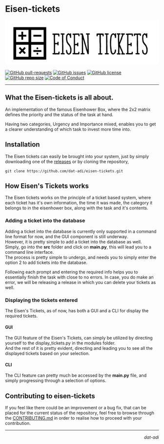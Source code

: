 # Eisen-tickets

<p align="center">
    <img src="assets/large-logo.PNG" alt="eisen-tickets logo">
</p>


[![GitHub pull-requests](https://img.shields.io/github/issues-pr/dat-adi/eisen-tickets.svg?style=for-the-badge&logo=appveyor)](https://github.com/dat-adi/eisen-tickets/pulls)
[![GitHub issues](https://img.shields.io/github/issues/dat-adi/eisen-tickets.svg?style=for-the-badge&logo=appveyor)](https://github.com/dat-adi/eisen-tickets/issues)
[![GitHub license](https://img.shields.io/github/license/dat-adi/eisen-tickets.svg?style=for-the-badge&logo=appveyor)](https://github.com/dat-adi/eisen-tickets/blob/master/LICENSE)
[![GitHub repo size](https://img.shields.io/github/repo-size/dat-adi/eisen-tickets.svg?style=for-the-badge&logo=appveyor)](https://github.com/dat-adi/eisen-tickets)
[![Code of Conduct](https://img.shields.io/badge/code%20of-conduct-ff69b4.svg?style=for-the-badge&logo=appveyor)](https://github.com/dat-adi/eisen-tickets/blob/master/.github/CODE_OF_CONDUCT.md)

---

## What the Eisen-tickets is all about.
An implementation of the famous Eisenhower Box, where the 2x2 matrix defines
the priority and the status of the task at hand.

Having two categories, Urgency and Importance mixed, enables you to get a clearer
understanding of which task to invest more time into.

## Installation
The Eisen tickets can easily be brought into your system, just by simply downloading one of the [releases](https://github.com/dat-adi/eisen-tickets/releases) or by cloning the repository,
```shell
git clone https://github.com/dat-adi/eisen-tickets.git
```

## How Eisen's Tickets works
The Eisen tickets works on the principle of a ticket based system, where each ticket has it's own 
information, the time it was made, the category it belongs to in the eisenhower box, along with the task and it's contents.

### Adding a ticket into the database
Adding a ticket into the database is currently only supported in a command line format for now, and the GUI component is still underway.\
However, it is pretty simple to add a ticket into the database as well.\
Simply, go into the **src** folder and click on **main.py**, this will lead you to a command line interface.\
The process is pretty simple to undergo, and needs you to simply enter the option 2 to add tickets into the database.

Following each prompt and entering the required info helps you to essentially finish the task with close to no errors.
In case, you do make an error, we will be releasing a release in which you can delete your tickets as well.

### Displaying the tickets entered
The Eisen's Tickets, as of now, has both a GUI and a CLI for display the required tickets.

#### GUI
The GUI feature of the Eisen's Tickets, can simply be utilized by directing yourself to the display_tickets.py in the modules folder.\
And the rest of it is pretty evident, directing and leading you to see all the displayed tickets based on your selection.

#### CLI
The CLI feature can pretty much be accessed by the **main.py** file, and simply progressing through a selection of options.


## Contributing to eisen-tickets
If you feel like there could be an improvement or a bug fix, that can be placed for the current status of the repository,
feel free to browse through the [CONTRIBUTING.md](https://github.com/dat-adi/eisen-tickets/blob/master/CONTRIBUTING.md) in order to realise how to proceed with your contribution.

---
<p align="right"><i>dat-adi</i></p>
